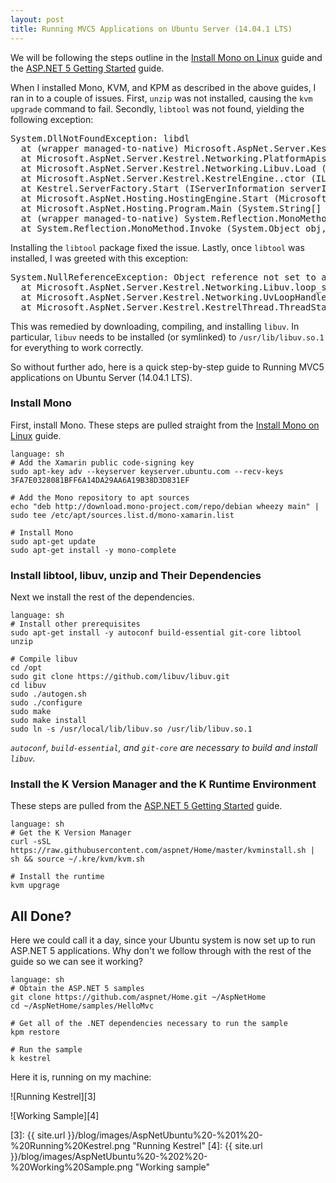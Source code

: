 ```yaml
---
layout: post
title: Running MVC5 Applications on Ubuntu Server (14.04.1 LTS)
---
```


We will be following the steps outline in the [Install Mono on Linux][1] guide and the
[ASP.NET 5 Getting Started][2] guide.

When I installed Mono, KVM, and KPM as described in the above guides, I ran in to a couple of issues.  First, `unzip` was not installed, causing the `kvm upgrade` command to fail.  Secondly, `libtool` was not found, yielding the following exception:

<pre>System.DllNotFoundException: libdl
  at (wrapper managed-to-native) Microsoft.AspNet.Server.Kestrel.Networking.PlatformApis/LinuxApis:dlopen (string,int)
  at Microsoft.AspNet.Server.Kestrel.Networking.PlatformApis+LinuxApis.LoadLibrary (System.String dllToLoad) [0x00000] in <filename unknown>:0
  at Microsoft.AspNet.Server.Kestrel.Networking.Libuv.Load (System.String dllToLoad) [0x00000] in <filename unknown>:0
  at Microsoft.AspNet.Server.Kestrel.KestrelEngine..ctor (ILibraryManager libraryManager) [0x00000] in <filename unknown>:0
  at Kestrel.ServerFactory.Start (IServerInformation serverInformation, System.Func`2 application) [0x00000] in <filename unknown>:0
  at Microsoft.AspNet.Hosting.HostingEngine.Start (Microsoft.AspNet.Hosting.HostingContext context) [0x00000] in <filename unknown>:0
  at Microsoft.AspNet.Hosting.Program.Main (System.String[] args) [0x00000] in <filename unknown>:0
  at (wrapper managed-to-native) System.Reflection.MonoMethod:InternalInvoke (System.Reflection.MonoMethod,object,object[],System.Exception&)
  at System.Reflection.MonoMethod.Invoke (System.Object obj, BindingFlags invokeAttr, System.Reflection.Binder binder, System.Object[] parameters, System.Globalization.CultureInfo culture) [0x00000] in <filename unknown>:0</pre>

Installing the `libtool` package fixed the issue.  Lastly, once `libtool` was installed, I was greeted with this exception:

<pre>System.NullReferenceException: Object reference not set to an instance of an object
  at Microsoft.AspNet.Server.Kestrel.Networking.Libuv.loop_size () [0x00000] in <filename unknown>:0
  at Microsoft.AspNet.Server.Kestrel.Networking.UvLoopHandle.Init (Microsoft.AspNet.Server.Kestrel.Networking.Libuv uv) [0x00000] in <filename unknown>:0
  at Microsoft.AspNet.Server.Kestrel.KestrelThread.ThreadStart (System.Object parameter) [0x00000] in <filename unknown>:0</pre>

This was remedied by downloading, compiling, and installing `libuv`.  In particular, `libuv` needs to be installed (or symlinked) to `/usr/lib/libuv.so.1` for everything to work correctly.

So without further ado, here is a quick step-by-step guide to Running MVC5 applications on Ubuntu Server (14.04.1 LTS).

### Install Mono ###

First, install Mono.  These steps are pulled straight from the [Install Mono on Linux][1] guide.

    language: sh
    # Add the Xamarin public code-signing key
    sudo apt-key adv --keyserver keyserver.ubuntu.com --recv-keys 3FA7E0328081BFF6A14DA29AA6A19B38D3D831EF

    # Add the Mono repository to apt sources
    echo "deb http://download.mono-project.com/repo/debian wheezy main" | sudo tee /etc/apt/sources.list.d/mono-xamarin.list

    # Install Mono
    sudo apt-get update
    sudo apt-get install -y mono-complete

### Install libtool, libuv, unzip and Their Dependencies ###

Next we install the rest of the dependencies.

    language: sh
    # Install other prerequisites
    sudo apt-get install -y autoconf build-essential git-core libtool unzip

    # Compile libuv
    cd /opt
    sudo git clone https://github.com/libuv/libuv.git
    cd libuv
    sudo ./autogen.sh
    sudo ./configure
    sudo make
    sudo make install
    sudo ln -s /usr/local/lib/libuv.so /usr/lib/libuv.so.1

*`autoconf`, `build-essential`, and `git-core` are necessary to build and install `libuv`.*

### Install the K Version Manager and the K Runtime Environment ###

These steps are pulled from the [ASP.NET 5 Getting Started][2] guide.

    language: sh
    # Get the K Version Manager
    curl -sSL https://raw.githubusercontent.com/aspnet/Home/master/kvminstall.sh | sh && source ~/.kre/kvm/kvm.sh

    # Install the runtime
    kvm upgrage

## All Done? ##

Here we could call it a day, since your Ubuntu system is now set up to run ASP.NET 5 applications. Why don't we follow through with the rest of the guide so we can see it working?

    language: sh
    # Obtain the ASP.NET 5 samples
    git clone https://github.com/aspnet/Home.git ~/AspNetHome
    cd ~/AspNetHome/samples/HelloMvc

    # Get all of the .NET dependencies necessary to run the sample
    kpm restore

    # Run the sample
    k kestrel

Here it is, running on my machine:

![Running Kestrel][3]

![Working Sample][4]

[1]: http://www.mono-project.com/docs/getting-started/install/linux/
[2]: https://github.com/aspnet/Home#getting-started
[3]: {{ site.url }}/blog/images/AspNetUbuntu%20-%201%20-%20Running%20Kestrel.png "Running Kestrel"
[4]: {{ site.url }}/blog/images/AspNetUbuntu%20-%202%20-%20Working%20Sample.png "Working sample"
